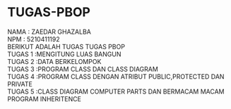 # TUGAS-PBOP
NAMA : ZAEDAR GHAZALBA <br/>
NPM : 5210411192 <br/>
BERIKUT ADALAH TUGAS TUGAS PBOP <br/>
TUGAS 1 :MENGITUNG LUAS BANGUN <br/>
TUGAS 2 :DATA BERKELOMPOK <br/>
TUGAS 3 :PROGRAM CLASS DAN CLASS DIAGRAM <br/>
TUGAS 4 :PROGRAM CLASS DENGAN ATRIBUT PUBLIC,PROTECTED DAN PRIVATE <br/>
TUGAS 5 :CLASS DIAGRAM COMPUTER PARTS DAN BERMACAM MACAM PROGRAM INHERITENCE <br/> 
